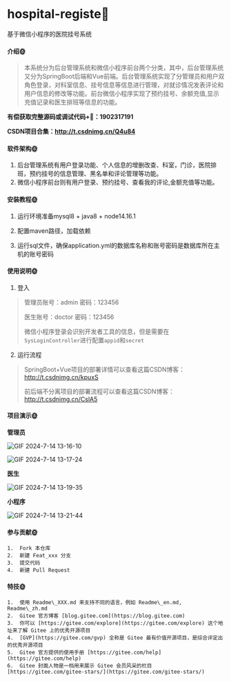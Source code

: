 # hospital-registe🎂
基于微信小程序的医院挂号系统
#### 介绍🌞

> 本系统分为后台管理系统和微信小程序前台两个分类，其中，后台管理系统又分为SpringBoot后端和Vue前端。后台管理系统实现了分管理员和用户双角色登录，对科室信息、挂号信息等信息进行管理，对就诊情况发表评论和用户信息的修改等功能。前台微信小程序实现了预约挂号、余额充值,显示充值记录和医生排班等信息的功能。

**有偿获取完整源码或调试代码+🐧：1902317191**

**CSDN项目合集：http://t.csdnimg.cn/Q4u84**

#### 软件架构🌞

  1. 后台管理系统有用户登录功能、个人信息的增删改查、科室，门诊，医院排班，预约挂号的信息管理、黑名单和评论管理等功能。
  2. 微信小程序前台则有用户登录、预约挂号、查看我的评论,金额充值等功能。

#### 安装教程🌞

1. 运行环境准备mysql8 + java8 + node14.16.1

2. 配置maven路径，加载依赖

3. 运行sql文件，确保application.yml的数据库名称和账号密码是数据库所在主机的账号密码

#### 使用说明🌞

1. 登入

> 管理员账号：admin	密码：123456
>
> 医生账号：doctor	密码：123456
>
> 微信小程序登录会识别开发者工具的信息，但是需要在`SysLoginController`进行配置`appid`和`secret`

2. 运行流程

>  SpringBoot+Vue项目的部署详情可以查看这篇CSDN博客：http://t.csdnimg.cn/kpuxS
>
>  前后端不分离项目的部署流程可以查看这篇CSDN博客：http://t.csdnimg.cn/CslA5

#### 项目演示🌞

**管理员**

![GIF 2024-7-14 13-16-10](https://github.com/user-attachments/assets/b206259d-ed4a-43d8-925a-1c0ce2c9eddc)

![GIF 2024-7-14 13-17-24](https://github.com/user-attachments/assets/875d2b48-60c3-4580-8b3c-d9b97945375f)

**医生**

![GIF 2024-7-14 13-19-35](https://github.com/user-attachments/assets/56288bbe-2252-4a72-81a2-fff0da2c49b8)

**小程序**

![GIF 2024-7-14 13-21-44](https://github.com/user-attachments/assets/cf59d1fd-070c-4239-9f3f-4fc4e997986d)



#### 参与贡献🌞

    1.  Fork 本仓库
    2.  新建 Feat_xxx 分支
    3.  提交代码
    4.  新建 Pull Request


#### 特技🌞

    1.  使用 Readme\_XXX.md 来支持不同的语言，例如 Readme\_en.md, Readme\_zh.md
    2.  Gitee 官方博客 [blog.gitee.com](https://blog.gitee.com)
    3.  你可以 [https://gitee.com/explore](https://gitee.com/explore) 这个地址来了解 Gitee 上的优秀开源项目
    4.  [GVP](https://gitee.com/gvp) 全称是 Gitee 最有价值开源项目，是综合评定出的优秀开源项目
    5.  Gitee 官方提供的使用手册 [https://gitee.com/help](https://gitee.com/help)
    6.  Gitee 封面人物是一档用来展示 Gitee 会员风采的栏目 [https://gitee.com/gitee-stars/](https://gitee.com/gitee-stars/)
